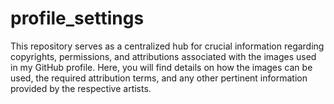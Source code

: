 # profile_settings
This repository serves as a centralized hub for crucial information regarding copyrights, permissions, and attributions associated with the images used in my GitHub profile. Here, you will find details on how the images can be used, the required attribution terms, and any other pertinent information provided by the respective artists.
